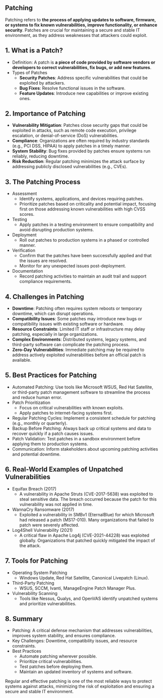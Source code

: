 ## Patching
Patching refers to **the process of applying updates to software, firmware, or systems to fix known vulnerabilities, improve functionality, or enhance security**. Patches are crucial for maintaining a secure and stable IT environment, as they address weaknesses that attackers could exploit.

## 1. What is a Patch?
  - Definition: A patch is **a piece of code provided by software vendors or developers to correct vulnerabilities, fix bugs, or add new features**.
  - Types of Patches
    - **Security Patches**: Address specific vulnerabilities that could be exploited by attackers.
    - **Bug Fixes**: Resolve functional issues in the software.
    - **Feature Updates**: Introduce new capabilities or improve existing ones.

## 2. Importance of Patching
  - **Vulnerability Mitigation**: Patches close security gaps that could be exploited in attacks, such as remote code execution, privilege escalation, or denial-of-service (DoS) vulnerabilities.
  - **Compliance**: Organizations are often required by industry standards (e.g., PCI DSS, HIPAA) to apply patches in a timely manner.
  - **System Stability**: Bug fixes provided by patches ensure systems run reliably, reducing downtime.
  - **Risk Reduction**: Regular patching minimizes the attack surface by addressing publicly disclosed vulnerabilities (e.g., CVEs).

## 3. The Patching Process
  - Assessment
    - Identify systems, applications, and devices requiring patches.
    - Prioritize patches based on criticality and potential impact, focusing first on those addressing known vulnerabilities with high CVSS scores.
  - Testing
    - Apply patches in a testing environment to ensure compatibility and avoid disrupting production systems.
  - Deployment
    - Roll out patches to production systems in a phased or controlled manner.
  - Verification
    - Confirm that the patches have been successfully applied and that the issues are resolved.
    - Monitor for any unexpected issues post-deployment.
  - Documentation
    - Record patching activities to maintain an audit trail and support compliance requirements.

## 4. Challenges in Patching
  - **Downtime**: Patching often requires system reboots or temporary downtime, which can disrupt operations.
  - **Compatibility Issues**: Some patches may introduce new bugs or compatibility issues with existing software or hardware.
  - **Resource Constraints**: Limited IT staff or infrastructure may delay patching, especially in large organizations.
  - **Complex Environments**: Distributed systems, legacy systems, and third-party software can complicate the patching process.
  - **Zero-Day Vulnerabilities**: Immediate patching may be required to address actively exploited vulnerabilities before an official patch is available.

## 5. Best Practices for Patching
  - Automated Patching: Use tools like Microsoft WSUS, Red Hat Satellite, or third-party patch management software to streamline the process and reduce human error.
  - Patch Prioritization
    - Focus on critical vulnerabilities with known exploits.
    - Apply patches to internet-facing systems first.
  - Regular Patching Cycles: Implement a consistent schedule for patching (e.g., monthly or quarterly).
  - Backup Before Patching: Always back up critical systems and data to recover quickly if a patch causes issues.
  - Patch Validation: Test patches in a sandbox environment before applying them to production systems.
  - Communication: Inform stakeholders about upcoming patching activities and potential downtime.

## 6. Real-World Examples of Unpatched Vulnerabilities
  - Equifax Breach (2017)
    - A vulnerability in Apache Struts (CVE-2017-5638) was exploited to steal sensitive data. The breach occurred because the patch for this vulnerability was not applied in time.
  - WannaCry Ransomware (2017)
    - Exploited a vulnerability in SMBv1 (EternalBlue) for which Microsoft had released a patch (MS17-010). Many organizations that failed to patch were severely affected.
  - Log4Shell Vulnerability (2021)
    - A critical flaw in Apache Log4j (CVE-2021-44228) was exploited globally. Organizations that patched quickly mitigated the impact of the attack.

## 7. Tools for Patching
  - Operating System Patching
    - Windows Update, Red Hat Satellite, Canonical Livepatch (Linux).
  - Third-Party Patching
    - WSUS, SCCM, Ivanti, ManageEngine Patch Manager Plus.
  - Vulnerability Scanning
    - Tools like Nessus, Qualys, and OpenVAS identify unpatched systems and prioritize vulnerabilities.

## 8. Summary
  - Patching: A critical defense mechanism that addresses vulnerabilities, improves system stability, and ensures compliance.
  - Key Challenges: Downtime, compatibility issues, and resource constraints.
  - Best Practices
    - Automate patching wherever possible.
    - Prioritize critical vulnerabilities.
    - Test patches before deploying them.
    - Maintain an updated inventory of systems and software.

Regular and effective patching is one of the most reliable ways to protect systems against attacks, minimizing the risk of exploitation and ensuring a secure and stable IT environment.